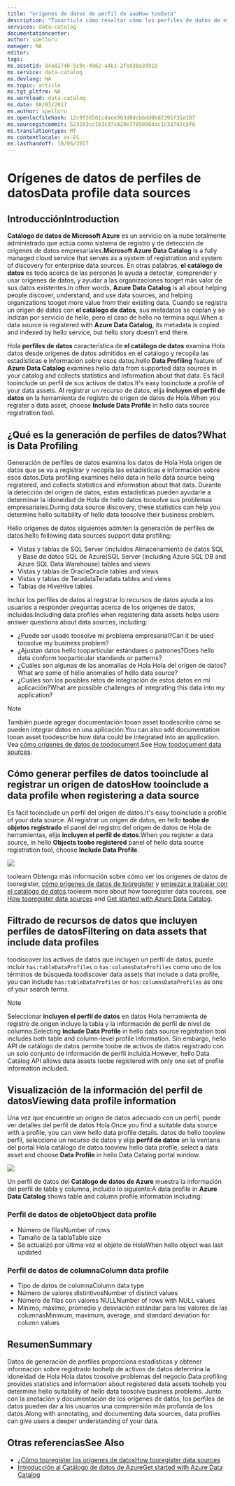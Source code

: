 ```yaml
---
title: "orígenes de datos de perfil de aaaHow tooData"
description: "Tooarticle cómo resaltar cómo los perfiles de datos de nivel de tabla y columna tooinclude para registrar orígenes de datos en el catálogo de datos de Azure y cómo datos toouse perfiles toounderstand orígenes de datos."
services: data-catalog
documentationcenter: 
author: spelluru
manager: NA
editor: 
tags: 
ms.assetid: 94a8274b-5c9c-4962-a4b1-2fed38a3d919
ms.service: data-catalog
ms.devlang: NA
ms.topic: article
ms.tgt_pltfrm: NA
ms.workload: data-catalog
ms.date: 08/03/2017
ms.author: spelluru
ms.openlocfilehash: 12c9f38501cdaee903d0dcbbdd0b82395f35a187
ms.sourcegitcommit: 523283cc1b3c37c428e77850964dc1c33742c5f0
ms.translationtype: MT
ms.contentlocale: es-ES
ms.lasthandoff: 10/06/2017
---
```

# <a name="data-profile-data-sources"></a><span data-ttu-id="3186d-103">Orígenes de datos de perfiles de datos</span><span class="sxs-lookup"><span data-stu-id="3186d-103">Data profile data sources</span></span>
## <a name="introduction"></a><span data-ttu-id="3186d-104">Introducción</span><span class="sxs-lookup"><span data-stu-id="3186d-104">Introduction</span></span>
<span data-ttu-id="3186d-105">**Catálogo de datos de Microsoft Azure** es un servicio en la nube totalmente administrado que actúa como sistema de registro y de detección de orígenes de datos empresariales.</span><span class="sxs-lookup"><span data-stu-id="3186d-105">**Microsoft Azure Data Catalog** is a fully managed cloud service that serves as a system of registration and system of discovery for enterprise data sources.</span></span> <span data-ttu-id="3186d-106">En otras palabras, **el catálogo de datos** es todo acerca de las personas le ayuda a detectar, comprender y usar orígenes de datos, y ayudar a las organizaciones tooget más valor de sus datos existentes.</span><span class="sxs-lookup"><span data-stu-id="3186d-106">In other words, **Azure Data Catalog** is all about helping people discover, understand, and use data sources, and helping organizations tooget more value from their existing data.</span></span> <span data-ttu-id="3186d-107">Cuando se registra un origen de datos con **el catálogo de datos**, sus metadatos se copian y se indizan por servicio de hello, pero el caso de hello no termina aquí.</span><span class="sxs-lookup"><span data-stu-id="3186d-107">When a data source is registered with **Azure Data Catalog**, its metadata is copied and indexed by hello service, but hello story doesn’t end there.</span></span>

<span data-ttu-id="3186d-108">Hola **perfiles de datos** característica de **el catálogo de datos** examina Hola datos desde orígenes de datos admitidos en el catálogo y recopila las estadísticas e información sobre esos datos.</span><span class="sxs-lookup"><span data-stu-id="3186d-108">hello **Data Profiling** feature of **Azure Data Catalog** examines hello data from supported data sources in your catalog and collects statistics and information about that data.</span></span> <span data-ttu-id="3186d-109">Es fácil tooinclude un perfil de sus activos de datos.</span><span class="sxs-lookup"><span data-stu-id="3186d-109">It's easy tooinclude a profile of your data assets.</span></span> <span data-ttu-id="3186d-110">Al registrar un recurso de datos, elija **incluyen el perfil de datos** en la herramienta de registro de origen de datos de Hola.</span><span class="sxs-lookup"><span data-stu-id="3186d-110">When you register a data asset, choose **Include Data Profile** in hello data source registration tool.</span></span>

## <a name="what-is-data-profiling"></a><span data-ttu-id="3186d-111">¿Qué es la generación de perfiles de datos?</span><span class="sxs-lookup"><span data-stu-id="3186d-111">What is Data Profiling</span></span>
<span data-ttu-id="3186d-112">Generación de perfiles de datos examina los datos de Hola Hola origen de datos que se va a registrar y recopila las estadísticas e información sobre esos datos.</span><span class="sxs-lookup"><span data-stu-id="3186d-112">Data profiling examines hello data in hello data source being registered, and collects statistics and information about that data.</span></span> <span data-ttu-id="3186d-113">Durante la detección del origen de datos, estas estadísticas pueden ayudarle a determinar la idoneidad de Hola de hello datos toosolve sus problemas empresariales.</span><span class="sxs-lookup"><span data-stu-id="3186d-113">During data source discovery, these statistics can help you determine hello suitability of hello data toosolve their business problem.</span></span>

<!-- In [How toodiscover data sources](data-catalog-how-to-discover.md), you learn about **Azure Data Catalog's** extensive search capabilities including searching for data assets that have a profile. See [How tooinclude a data profile when registering a data source](#howto). -->

<span data-ttu-id="3186d-114">Hello orígenes de datos siguientes admiten la generación de perfiles de datos:</span><span class="sxs-lookup"><span data-stu-id="3186d-114">hello following data sources support data profiling:</span></span>

* <span data-ttu-id="3186d-115">Vistas y tablas de SQL Server (incluidos Almacenamiento de datos SQL y Base de datos SQL de Azure)</span><span class="sxs-lookup"><span data-stu-id="3186d-115">SQL Server (including Azure SQL DB and Azure SQL Data Warehouse) tables and views</span></span>
* <span data-ttu-id="3186d-116">Vistas y tablas de Oracle</span><span class="sxs-lookup"><span data-stu-id="3186d-116">Oracle tables and views</span></span>
* <span data-ttu-id="3186d-117">Vistas y tablas de Teradata</span><span class="sxs-lookup"><span data-stu-id="3186d-117">Teradata tables and views</span></span>
* <span data-ttu-id="3186d-118">Tablas de Hive</span><span class="sxs-lookup"><span data-stu-id="3186d-118">Hive tables</span></span>

<span data-ttu-id="3186d-119">Incluir los perfiles de datos al registrar lo recursos de datos ayuda a los usuarios a responder preguntas acerca de los orígenes de datos, incluidas:</span><span class="sxs-lookup"><span data-stu-id="3186d-119">Including data profiles when registering data assets helps users answer questions about data sources, including:</span></span>

* <span data-ttu-id="3186d-120">¿Puede ser usado toosolve mi problema empresarial?</span><span class="sxs-lookup"><span data-stu-id="3186d-120">Can it be used toosolve my business problem?</span></span>
* <span data-ttu-id="3186d-121">¿Ajustan datos hello tooparticular estándares o patrones?</span><span class="sxs-lookup"><span data-stu-id="3186d-121">Does hello data conform tooparticular standards or patterns?</span></span>
* <span data-ttu-id="3186d-122">¿Cuáles son algunas de las anomalías de Hola Hola del origen de datos?</span><span class="sxs-lookup"><span data-stu-id="3186d-122">What are some of hello anomalies of hello data source?</span></span>
* <span data-ttu-id="3186d-123">¿Cuáles son los posibles retos de integración de estos datos en mi aplicación?</span><span class="sxs-lookup"><span data-stu-id="3186d-123">What are possible challenges of integrating this data into my application?</span></span>

> [!NOTE]
> <span data-ttu-id="3186d-124">También puede agregar documentación tooan asset toodescribe cómo se pueden integrar datos en una aplicación.</span><span class="sxs-lookup"><span data-stu-id="3186d-124">You can also add documentation tooan asset toodescribe how data could be integrated into an application.</span></span> <span data-ttu-id="3186d-125">Vea [cómo orígenes de datos de toodocument](data-catalog-how-to-documentation.md).</span><span class="sxs-lookup"><span data-stu-id="3186d-125">See [How toodocument data sources](data-catalog-how-to-documentation.md).</span></span>
>
>

<a name="howto"/>

## <a name="how-tooinclude-a-data-profile-when-registering-a-data-source"></a><span data-ttu-id="3186d-126">Cómo generar perfiles de datos tooinclude al registrar un origen de datos</span><span class="sxs-lookup"><span data-stu-id="3186d-126">How tooinclude a data profile when registering a data source</span></span>
<span data-ttu-id="3186d-127">Es fácil tooinclude un perfil del origen de datos.</span><span class="sxs-lookup"><span data-stu-id="3186d-127">It's easy tooinclude a profile of your data source.</span></span> <span data-ttu-id="3186d-128">Al registrar un origen de datos, en hello **toobe de objetos registrado** el panel del registro del origen de datos de Hola de herramientas, elija **incluyen el perfil de datos**.</span><span class="sxs-lookup"><span data-stu-id="3186d-128">When you register a data source, in hello **Objects toobe registered** panel of hello data source registration tool, choose **Include Data Profile**.</span></span>

![](media/data-catalog-data-profile/data-catalog-register-profile.png)

<span data-ttu-id="3186d-129">toolearn Obtenga más información sobre cómo ver los orígenes de datos de tooregister, [cómo orígenes de datos de tooregister](data-catalog-how-to-register.md) y [empezar a trabajar con el catálogo de datos](data-catalog-get-started.md).</span><span class="sxs-lookup"><span data-stu-id="3186d-129">toolearn more about how tooregister data sources, see [How tooregister data sources](data-catalog-how-to-register.md) and [Get started with Azure Data Catalog](data-catalog-get-started.md).</span></span>

## <a name="filtering-on-data-assets-that-include-data-profiles"></a><span data-ttu-id="3186d-130">Filtrado de recursos de datos que incluyen perfiles de datos</span><span class="sxs-lookup"><span data-stu-id="3186d-130">Filtering on data assets that include data profiles</span></span>
<span data-ttu-id="3186d-131">toodiscover los activos de datos que incluyen un perfil de datos, puede incluir `has:tableDataProfiles` o `has:columnsDataProfiles` como uno de los términos de búsqueda.</span><span class="sxs-lookup"><span data-stu-id="3186d-131">toodiscover data assets that include a data profile, you can include `has:tableDataProfiles` or `has:columnsDataProfiles` as one of your search terms.</span></span>

> [!NOTE]
> <span data-ttu-id="3186d-132">Seleccionar **incluyen el perfil de datos** en datos Hola herramienta de registro de origen incluye la tabla y la información de perfil de nivel de columna.</span><span class="sxs-lookup"><span data-stu-id="3186d-132">Selecting **Include Data Profile** in hello data source registration tool includes both table and column-level profile information.</span></span> <span data-ttu-id="3186d-133">Sin embargo, hello API de catálogo de datos permite toobe de activos de datos registrado con un solo conjunto de información de perfil incluida.</span><span class="sxs-lookup"><span data-stu-id="3186d-133">However, hello Data Catalog API allows data assets toobe registered with only one set of profile information included.</span></span>
>
>

## <a name="viewing-data-profile-information"></a><span data-ttu-id="3186d-134">Visualización de la información del perfil de datos</span><span class="sxs-lookup"><span data-stu-id="3186d-134">Viewing data profile information</span></span>
<span data-ttu-id="3186d-135">Una vez que encuentre un origen de datos adecuado con un perfil, puede ver detalles del perfil de datos Hola.</span><span class="sxs-lookup"><span data-stu-id="3186d-135">Once you find a suitable data source with a profile, you can view hello data profile details.</span></span> <span data-ttu-id="3186d-136">datos de hello tooview perfil, seleccione un recurso de datos y elija **perfil de datos** en la ventana del portal Hola catálogo de datos.</span><span class="sxs-lookup"><span data-stu-id="3186d-136">tooview hello data profile, select a data asset and choose **Data Profile** in hello Data Catalog portal window.</span></span>

![](media/data-catalog-data-profile/data-catalog-view.png)

<span data-ttu-id="3186d-137">Un perfil de datos del **Catálogo de datos de Azure** muestra la información del perfil de tabla y columna, incluido lo siguiente:</span><span class="sxs-lookup"><span data-stu-id="3186d-137">A data profile in **Azure Data Catalog** shows table and column profile information including:</span></span>

### <a name="object-data-profile"></a><span data-ttu-id="3186d-138">Perfil de datos de objeto</span><span class="sxs-lookup"><span data-stu-id="3186d-138">Object data profile</span></span>
* <span data-ttu-id="3186d-139">Número de filas</span><span class="sxs-lookup"><span data-stu-id="3186d-139">Number of rows</span></span>
* <span data-ttu-id="3186d-140">Tamaño de la tabla</span><span class="sxs-lookup"><span data-stu-id="3186d-140">Table size</span></span>
* <span data-ttu-id="3186d-141">Se actualizó por última vez el objeto de Hola</span><span class="sxs-lookup"><span data-stu-id="3186d-141">When hello object was last updated</span></span>

### <a name="column-data-profile"></a><span data-ttu-id="3186d-142">Perfil de datos de columna</span><span class="sxs-lookup"><span data-stu-id="3186d-142">Column data profile</span></span>
* <span data-ttu-id="3186d-143">Tipo de datos de columna</span><span class="sxs-lookup"><span data-stu-id="3186d-143">Column data type</span></span>
* <span data-ttu-id="3186d-144">Número de valores distintivos</span><span class="sxs-lookup"><span data-stu-id="3186d-144">Number of distinct values</span></span>
* <span data-ttu-id="3186d-145">Número de filas con valores NULL</span><span class="sxs-lookup"><span data-stu-id="3186d-145">Number of rows with NULL values</span></span>
* <span data-ttu-id="3186d-146">Mínimo, máximo, promedio y desviación estándar para los valores de las columnas</span><span class="sxs-lookup"><span data-stu-id="3186d-146">Minimum, maximum, average, and standard deviation for column values</span></span>

## <a name="summary"></a><span data-ttu-id="3186d-147">Resumen</span><span class="sxs-lookup"><span data-stu-id="3186d-147">Summary</span></span>
<span data-ttu-id="3186d-148">Datos de generación de perfiles proporciona estadísticas y obtener información sobre registrado toohelp de activos de datos determina la idoneidad de Hola Hola datos toosolve problemas del negocio.</span><span class="sxs-lookup"><span data-stu-id="3186d-148">Data profiling provides statistics and information about registered data assets toohelp you determine hello suitability of hello data toosolve business problems.</span></span> <span data-ttu-id="3186d-149">Junto con la anotación y documentación de los orígenes de datos, los perfiles de datos pueden dar a los usuarios una comprensión más profunda de los datos.</span><span class="sxs-lookup"><span data-stu-id="3186d-149">Along with annotating, and documenting data sources, data profiles can give users a deeper understanding of your data.</span></span>

## <a name="see-also"></a><span data-ttu-id="3186d-150">Otras referencias</span><span class="sxs-lookup"><span data-stu-id="3186d-150">See Also</span></span>
* [<span data-ttu-id="3186d-151">¿Cómo tooregister los orígenes de datos</span><span class="sxs-lookup"><span data-stu-id="3186d-151">How tooregister data sources</span></span>](data-catalog-how-to-register.md)
* [<span data-ttu-id="3186d-152">Introducción al Catálogo de datos de Azure</span><span class="sxs-lookup"><span data-stu-id="3186d-152">Get started with Azure Data Catalog</span></span>](data-catalog-get-started.md)
